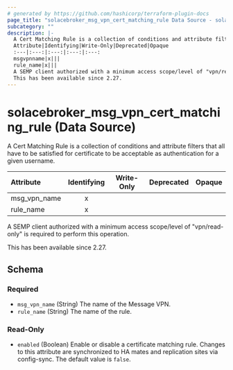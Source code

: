 ```yaml
---
# generated by https://github.com/hashicorp/terraform-plugin-docs
page_title: "solacebroker_msg_vpn_cert_matching_rule Data Source - solacebroker"
subcategory: ""
description: |-
  A Cert Matching Rule is a collection of conditions and attribute filters that all have to be satisfied for certificate to be acceptable as authentication for a given username.
  Attribute|Identifying|Write-Only|Deprecated|Opaque
  :---|:---:|:---:|:---:|:---:
  msgvpnname|x|||
  rule_name|x|||
  A SEMP client authorized with a minimum access scope/level of "vpn/read-only" is required to perform this operation.
  This has been available since 2.27.
---
```


# solacebroker_msg_vpn_cert_matching_rule (Data Source)

A Cert Matching Rule is a collection of conditions and attribute filters that all have to be satisfied for certificate to be acceptable as authentication for a given username.


Attribute|Identifying|Write-Only|Deprecated|Opaque
:---|:---:|:---:|:---:|:---:
msg_vpn_name|x|||
rule_name|x|||



A SEMP client authorized with a minimum access scope/level of "vpn/read-only" is required to perform this operation.

This has been available since 2.27.



<!-- schema generated by tfplugindocs -->
## Schema

### Required

- `msg_vpn_name` (String) The name of the Message VPN.
- `rule_name` (String) The name of the rule.

### Read-Only

- `enabled` (Boolean) Enable or disable a certificate matching rule. Changes to this attribute are synchronized to HA mates and replication sites via config-sync. The default value is `false`.
